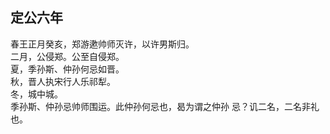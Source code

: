 ## 定公六年

春王正月癸亥，郑游遬帅师灭许，以许男斯归。  
二月，公侵郑。公至自侵郑。  
夏，季孙斯、仲孙何忌如晋。  
秋，晋人执宋行人乐祁犁。  
冬，城中城。  
季孙斯、仲孙忌帅师围运。此仲孙何忌也，曷为谓之仲孙
忌？讥二名，二名非礼也。  

